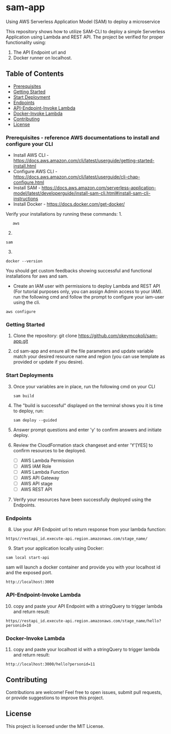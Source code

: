 # sam-app
Using AWS Serverless Application Model (SAM) to deploy a microservice

This repository shows how to utilize SAM-CLI to deploy a simple Serverless Application using Lambda and REST API. The project be verified for proper functionality using:
1. The API Endpoint url and 
2. Docker runner on localhost.

## Table of Contents

- [Prerequisites](#prerequisites)
- [Getting Started](getting-started)
- [Start Deployment](#start-deployments)
- [Endpoints](#endpoints)
- [API-Endpoint-Invoke Lambda](#APIEndpointInvoke-Lambda)
- [Docker-Invoke Lambda](#Docker-Invoke-Lambda)
- [Contributing](#contributing)
- [License](#license)

### Prerequisites - reference AWS documentations to install and configure your CLI

- Install AWS CLI - https://docs.aws.amazon.com/cli/latest/userguide/getting-started-install.html
- Configure AWS CLI - https://docs.aws.amazon.com/cli/latest/userguide/cli-chap-configure.html
- Install SAM - https://docs.aws.amazon.com/serverless-application-model/latest/developerguide/install-sam-cli.html#install-sam-cli-instructions
- Install Docker - https://docs.docker.com/get-docker/


Verify your installations by running these commands:
1. 

```
   aws
```

2. 

```
sam
```

3. 

```
docker --version
```
You should get custom feedbacks showing successful and functional installations for aws and sam.

- Create an IAM user with permissions to deploy Lambda and REST API (For tutorial purposes only, you can assign Admin access to your IAM). run the following cmd and follow the prompt to configure your iam-user using the cli.

```
aws configure
```

### Getting Started

1. Clone the repository:
   git clone https://github.com/okeymcokoli/sam-app.git

2. cd sam-app and ensure all the file parameters and update variable match your desired resource name and region (you can use template as provided or update if you desire). 


### Start Deployments
3. Once your variables are in place, run the following cmd on your CLI

    ```
    sam build
    ```

4. The "build is successful" displayed on the terminal shows you it is time to deploy, run:
    ```
    sam deploy --guided
    ```
5. Answer prompt questions and enter 'y' to confirm answers and initiate deploy.

6. Review the CloudFormation stack changeset and enter 'Y'[YES] to confirm resources to be deployed.

    - [ ] AWS Lambda Permission
    - [ ] AWS IAM Role
    - [ ] AWS Lambda Function
    - [ ] AWS API Gateway
    - [ ] AWS API stage
    - [ ] AWS REST API

7. Verify your resources have been successfully deployed using the Endpoints.

### Endpoints

8. Use your API Endpoint url to return response from your lambda function:

```
https//restapi_id.execute-api.region.amazonaws.com/stage_name/
```

9. Start your application locally using Docker:

```
sam local start-api
```

sam will launch a docker container and provide you with your localhost id and the exposed port.

```
http://localhost:3000

```


### API-Endpoint-Invoke Lambda
10. copy and paste your API Endpoint with a stringQuery to trigger lambda and return result:

```
https//restapi_id.execute-api.region.amazonaws.com/stage_name/hello?personid=10
```

### Docker-Invoke Lambda
11. copy and paste your localhost id with a stringQuery to trigger lambda and return result:

```
http://localhost:3000/hello?personid=11
```

## Contributing
Contributions are welcome! Feel free to open issues, submit pull requests, or provide suggestions to improve this project.

## License
This project is licensed under the MIT License.
